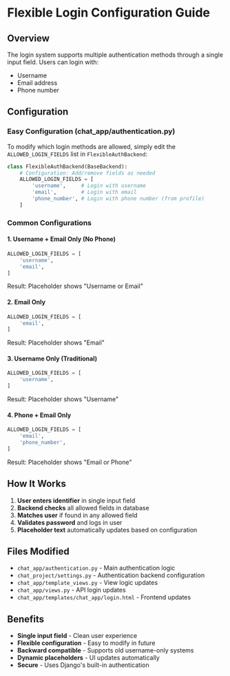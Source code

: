 # Flexible Login Configuration Guide

## Overview
The login system supports multiple authentication methods through a single input field. Users can login with:
- Username
- Email address  
- Phone number

## Configuration

### Easy Configuration (chat_app/authentication.py)

To modify which login methods are allowed, simply edit the `ALLOWED_LOGIN_FIELDS` list in `FlexibleAuthBackend`:

```python
class FlexibleAuthBackend(BaseBackend):
    # Configuration: Add/remove fields as needed
    ALLOWED_LOGIN_FIELDS = [
        'username',     # Login with username
        'email',        # Login with email
        'phone_number', # Login with phone number (from profile)
    ]
```

### Common Configurations

#### 1. Username + Email Only (No Phone)
```python
ALLOWED_LOGIN_FIELDS = [
    'username',
    'email',
]
```
Result: Placeholder shows "Username or Email"

#### 2. Email Only
```python
ALLOWED_LOGIN_FIELDS = [
    'email',
]
```
Result: Placeholder shows "Email"

#### 3. Username Only (Traditional)
```python
ALLOWED_LOGIN_FIELDS = [
    'username',
]
```
Result: Placeholder shows "Username"

#### 4. Phone + Email Only
```python
ALLOWED_LOGIN_FIELDS = [
    'email',
    'phone_number',
]
```
Result: Placeholder shows "Email or Phone"

## How It Works

1. **User enters identifier** in single input field
2. **Backend checks** all allowed fields in database
3. **Matches user** if found in any allowed field
4. **Validates password** and logs in user
5. **Placeholder text** automatically updates based on configuration

## Files Modified

- `chat_app/authentication.py` - Main authentication logic
- `chat_project/settings.py` - Authentication backend configuration
- `chat_app/template_views.py` - View logic updates
- `chat_app/views.py` - API login updates
- `chat_app/templates/chat_app/login.html` - Frontend updates

## Benefits

- **Single input field** - Clean user experience
- **Flexible configuration** - Easy to modify in future
- **Backward compatible** - Supports old username-only systems
- **Dynamic placeholders** - UI updates automatically
- **Secure** - Uses Django's built-in authentication